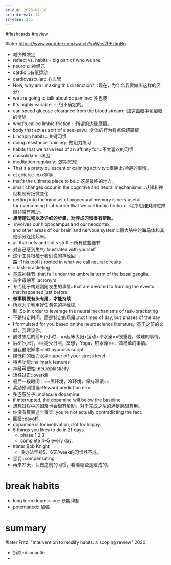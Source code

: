 ```yaml
---
sr-due: 2023-01-16
sr-interval: 14
sr-ease: 265
---
```


#flashcards 
#review

#later https://www.youtube.com/watch?v=Wcs2PFz5q6g
- 减少做决定
- reflect  vs. habits - big part of who we are.
- neuron:::神经元 <!--SR:!2023-01-22,17,245!2023-01-17,13,245-->
- cardio:::有氧运动 <!--SR:!2023-01-12,10,250!2023-01-10,8,225-->
- cardiovascular:::心血管 <!--SR:!2023-01-07,5,210!2023-01-09,4,185-->
- Now, why am I making this distinction?:::现在，为什么我要做出这样的区分? <!--SR:!2023-01-14,12,250!2023-01-09,7,225-->
- we are going to talk about dopamine:::多巴胺 <!--SR:!2023-01-13,11,250!2023-01-10,8,250-->
- It's highly variable. ::: 很不确定的。 <!--SR:!2023-01-05,6,245!2023-01-06,4,205-->
- can speed glucose clearance from the blood stream:::加速血糖中葡萄糖的清除 <!--SR:!2023-01-11,9,230!2023-01-11,9,225-->
- what's called limbic friction.:::所谓的边缘摩擦。 <!--SR:!2023-01-14,12,250!2023-01-07,5,205-->
- body that act as sort of a see-saw.:::身体的行为有点像跷跷板 <!--SR:!2023-01-18,14,245!2023-01-09,7,225-->
- Linchpin habits:::关键习惯 <!--SR:!2023-01-18,14,245!2023-01-09,4,185-->
- doing resistance training:::做阻力练习 <!--SR:!2023-01-10,8,250!2023-01-09,7,225-->
- habits that we have less of an affinity for:::不太喜欢的习惯 <!--SR:!2023-01-14,12,250!2023-01-05,2,165-->
- consolidate:::巩固 <!--SR:!2023-01-14,12,250!2023-01-15,13,265-->
- meditation regularly:::定期冥想 <!--SR:!2023-01-08,8,265!2023-01-07,5,225-->
- That's a pretty quiescent or calming activity:::很静止/冷静的事情。 <!--SR:!2023-01-16,12,245!2023-01-15,12,245-->
- et cetera.:::xxx等等 <!--SR:!2023-01-13,11,245!2023-01-10,8,225-->
- that's the ultimate place to be.:::这是最终的地方。 <!--SR:!2023-01-10,6,230!2023-01-07,5,225-->
- small changes occur in the cognitive and neural mechanisms:::认知和神经机制有细微变化 <!--SR:!2023-01-15,12,245!2023-01-06,4,205-->
- getting into the mindset of procedural memory is very useful for overcoming that barrier that we call limbic friction.:::程序思维对跨过障碍非常有帮助。 <!--SR:!2023-01-13,11,250!2023-01-15,12,245-->
- **想清楚过程以及详细的步骤，对养成习惯很有帮助。**
-  involves our hippocampus and our neocortex and other areas of our brain and nervous system:::将大脑中的海马体和其他部分连接起来。 <!--SR:!2023-01-08,6,210!2023-01-06,4,185-->
- all that nuts and bolts stuff.:::所有这些细节 <!--SR:!2023-01-15,13,265!2023-01-06,4,185-->
- 对自己感到生气::frustrated with yourself <!--SR:!2023-01-08,6,192-->
- 这个工具根植于我们说的神经回路::This tool is rooted in what we call neural circuits <!--SR:!2023-01-13,10,232-->
- :::task-bracketing <!--SR:!2023-01-07,8,252!2023-01-16,12,232-->
- 基底神经节::that fall under the umbrella term of the basal ganglia. <!--SR:!2023-01-06,1,172-->
- 首字母缩写::acronym <!--SR:!2023-01-07,2,152-->
- 专门用于构建刚刚发生的事情::that are devoted to framing the events that happened just before <!--SR:!2023-01-07,5,192-->
- **做事情要有头有尾，才能持续**
- 所以为了利用好任务包的神经机制::So in order to leverage the neural mechanisms of task-bracketing <!--SR:!2023-01-07,5,212-->
- 不是特定时间，而是特定的场景::not times of day, but phases of the day <!--SR:!2023-01-20,15,232-->
- I formulated for you based on the neuroscience literature,::基于之前的文献，我建议你。 <!--SR:!2023-01-17,13,232-->
- 醒过来后的前8个小时，==起床太阳+运动+冷水澡==很重要。做难的事情。
- 后8个小时，==减少日照，冥想，Yoga，热水澡==，做简单的事情。
- 自我催眠脚本::self hypnosis script <!--SR:!2023-01-05,3,172-->
- 降低你的压力水平::taper off your stress level <!--SR:!2023-01-07,5,192-->
- 特点功能::hallmark features <!--SR:!2023-01-06,1,130-->
- 神经可塑性::neuroplasticity <!--SR:!2023-01-09,4,192-->
- 矫枉过正::overkill <!--SR:!2023-01-14,12,232-->
- 最后一段时间：==黑环境，冷环境，保持温暖==
- 奖励预测错误::Reward prediction error <!--SR:!2023-01-18,14,232-->
- 多巴胺分子::molecule dopamine <!--SR:!2023-01-09,4,192-->
- if interrupted, the dopamine will below the baseline
- 想想过程中的困难也会很有帮助，对于完成之后的满足感很有用。
- 你没有反驳这个事实::you're not actually contradicting the fact. <!--SR:!2023-01-09,4,187-->
- 回报::payoff <!--SR:!2023-01-07,5,207-->
- dopamine is for motivation, not for happy.
- 6 things you likes to do in 21 days.
	- phase 1,2,3
	- complete 4~5 every day.
- #later Bob Knight
	- 没办法坚持5，6天/week的习惯养不成。
- 惩罚::compensating <!--SR:!2023-01-06,1,187-->
- 再来21天，只做之前的习惯，看看哪些是建成的。
# break habits
- long term depression:::长期抑制 <!--SR:!2023-01-10,8,227!2023-01-09,7,227-->
- potentiated:::加强 <!--SR:!2023-01-08,6,207!2023-01-05,2,207-->

# summary
#later Fritz: "Intervention to modify habits: a scoping review"      2020


- 拆除::dismantle <!--SR:!2023-01-06,1,147-->
- 


